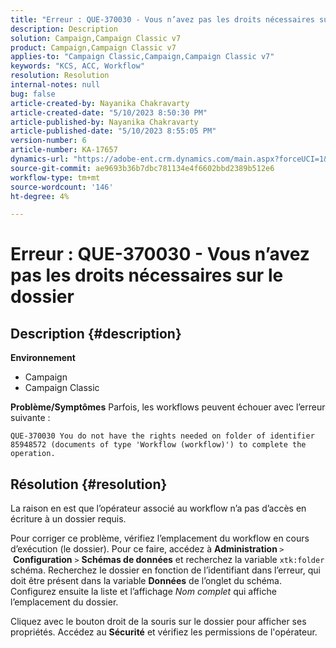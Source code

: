 ```yaml
---
title: "Erreur : QUE-370030 - Vous n’avez pas les droits nécessaires sur le dossier"
description: Description
solution: Campaign,Campaign Classic v7
product: Campaign,Campaign Classic v7
applies-to: "Campaign Classic,Campaign,Campaign Classic v7"
keywords: "KCS, ACC, Workflow"
resolution: Resolution
internal-notes: null
bug: false
article-created-by: Nayanika Chakravarty
article-created-date: "5/10/2023 8:50:30 PM"
article-published-by: Nayanika Chakravarty
article-published-date: "5/10/2023 8:55:05 PM"
version-number: 6
article-number: KA-17657
dynamics-url: "https://adobe-ent.crm.dynamics.com/main.aspx?forceUCI=1&pagetype=entityrecord&etn=knowledgearticle&id=a42ea84a-74ef-ed11-8849-6045bd006239"
source-git-commit: ae9693b36b7dbc781134e4f6602bbd2389b512e6
workflow-type: tm+mt
source-wordcount: '146'
ht-degree: 4%

---
```


# Erreur : QUE-370030 - Vous n’avez pas les droits nécessaires sur le dossier

## Description {#description}

<b>Environnement</b>
- Campaign
- Campaign Classic

<b>Problème/Symptômes</b>
Parfois, les workflows peuvent échouer avec l’erreur suivante :


```
QUE-370030 You do not have the rights needed on folder of identifier 85948572 (documents of type 'Workflow (workflow)') to complete the operation.
```



## Résolution {#resolution}


La raison en est que l’opérateur associé au workflow n’a pas d’accès en écriture à un dossier requis.

Pour corriger ce problème, vérifiez l’emplacement du workflow en cours d’exécution (le dossier). Pour ce faire, accédez à <b>Administration </b>`>`  <b>Configuration</b> `>`  <b>Schémas de données</b> et recherchez la variable `xtk:folder` schéma. Recherchez le dossier en fonction de l’identifiant dans l’erreur, qui doit être présent dans la variable <b>Données</b> de l’onglet du schéma. Configurez ensuite la liste et l’affichage *Nom complet* qui affiche l’emplacement du dossier.

Cliquez avec le bouton droit de la souris sur le dossier pour afficher ses propriétés. Accédez au <b>Sécurité</b> et vérifiez les permissions de l&#39;opérateur.
